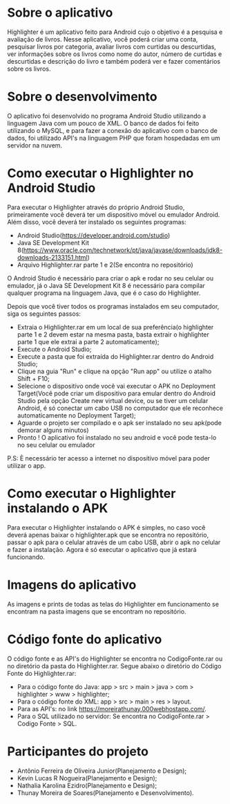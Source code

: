 <h1>Sobre o aplicativo</h1>

Highlighter é um aplicativo feito para Android cujo o objetivo é a pesquisa e avaliação de livros. Nesse aplicativo, você poderá criar uma conta, pesquisar livros por categoria, avaliar livros com curtidas ou descurtidas, ver informações sobre os livros como nome do autor, número de curtidas e descurtidas e descrição do livro e também poderá ver e fazer comentários sobre os livros.

<h1>Sobre o desenvolvimento</h1>

O aplicativo foi desenvolvido no programa Android Studio utilizando a linguagem Java com um pouco de XML. O banco de dados foi feito utilizando o MySQL, e para fazer a conexão do aplicativo com o banco de dados, foi utilizado API's na linguagem PHP que foram hospedadas em um servidor na nuvem.

<h1>Como executar o Highlighter no Android Studio</h1>

Para executar o Highlighter através do próprio Android Studio, primeiramente você deverá ter um dispositivo móvel ou emulador Android. Além disso, você deverá ter instalado os seguintes programas:

- Android Studio(https://developer.android.com/studio)
- Java SE Development Kit 8(https://www.oracle.com/technetwork/pt/java/javase/downloads/jdk8-downloads-2133151.html)
- Arquivo Highlighter.rar parte 1 e 2(Se encontra no repositório)

O Android Studio é necessário para criar o apk e rodar no seu celular ou emulador, já o Java SE Development Kit 8 é necessário para compilar qualquer programa na linguagem Java, que é o caso do Highlighter.

Depois que você tiver todos os programas instalados em seu computador, siga os seguintes passos:

- Extraia o Highlighter.rar em um local de sua preferência(o highlighter parte 1 e 2 devem estar na mesma pasta, basta extrair o highlighter parte 1 que ele extrai a parte 2 automaticamente);
- Execute o Android Studio;
- Execute a pasta que foi extraída do Highlighter.rar dentro do Android Studio;
- Clique na guia "Run" e clique na opção "Run app" ou utilize o atalho Shift + F10;
- Selecione o dispositivo onde você vai executar o APK no Deployment Target(Você pode criar um dispositivo para emular dentro do Android Studio pela opção Create new virtual device, ou se tiver um celular Android, é só conectar um cabo USB no computador que ele reconhece automaticamente no Deployment Target);
- Aguarde o projeto ser compilado e o apk ser instalado no seu apk(pode demorar alguns minutos)
- Pronto ! O aplicativo foi instalado no seu android e você pode testa-lo no seu celular ou emulador

P.S: È necessário ter acesso a internet no dispositivo móvel para poder utilizar o app.

<h1>Como executar o Highlighter instalando o APK</h1>

Para executar o Highlighter instalando o APK é simples, no caso você deverá apenas baixar o highlighter.apk que se encontra no repositório, passar o apk para o celular através de um cabo USB, abrir o apk no celular e fazer a instalação. Agora é só executar o aplicativo que já estará funcionando.

<h1>Imagens do aplicativo</h1>

As imagens e prints de todas as telas do Highlighter em funcionamento se encontram na pasta imagens que se encontram no repositório.

<h1>Código fonte do aplicativo</h1>

O código fonte e as API's do Highlighter se encontra no CodigoFonte.rar ou no diretório da pasta do Highlighter.rar. Segue abaixo o diretório do Código Fonte do Highlighter.rar:

- Para o código fonte do Java: app > src > main > java > com > highlighter > www > highlighter;
- Para o código fonte do XML: app > src > main > res > layout.
- Para as API's: no link https://moreirathunay.000webhostapp.com/.
- Para o SQL utilizado no servidor: Se encontra no CodigoFonte.rar > Codigo Fonte > SQL.

<h1>Participantes do projeto</h1>

- Antônio Ferreira de Oliveira Junior(Planejamento e Design);
- Kevin Lucas R Nogueira(Planejamento e Design);
- Nathalia Karolina Ezidro(Planejamento e Design);
- Thunay Moreira de Soares(Planejamento e Desenvolvimento).
